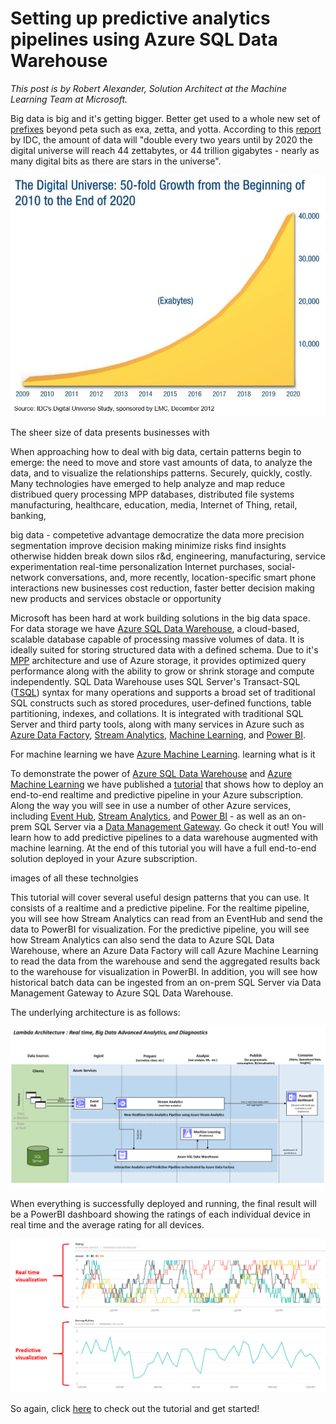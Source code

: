 <properties
	pageTitle="Setting up predictive analytics pipelines using Azure SQL Data Warehouse | Microsoft Azure"
	description="Setting up predictive analytics pipelines using Azure SQL Data Warehouse."
	keywords="adf, azure data factory"
	services="sql-data-warehouse,data-factory,event-hubs,machine-learning,service-bus,stream-analytics"
	documentationCenter=""
	authors="roalexan"
	manager="paulettm"
	editor=""/>

<tags
	ms.service="sql-data-warehouse"
	ms.workload="data-services"
	ms.tgt_pltfrm="na"
	ms.devlang="na"
	ms.topic="article"
	ms.date="04/04/2016"
	ms.author="roalexan" />

# Setting up predictive analytics pipelines using Azure SQL Data Warehouse

*This post is by Robert Alexander, Solution Architect at the Machine Learning Team at Microsoft.*

Big data is big and it's getting bigger. Better get used to a whole new set of <a href="https://en.wikipedia.org/wiki/Metric_prefix">prefixes</a> beyond peta such as exa, zetta, and yotta. According to this <a href="http://www.emc.com/collateral/analyst-reports/idc-the-digital-universe-in-2020.pdf">report</a> by IDC, the amount of data will "double every two years until by 2020 the digital universe will reach 44 zettabytes, or 44 trillion gigabytes - nearly as many digital bits as there are stars in the universe".

![idc-report-image](./media/idc-report.png)

The sheer size of data presents businesses with 

When approaching how to deal with big data, certain patterns begin to emerge: the need to move and store vast amounts of data, to analyze the data, and to visualize the relationships patterns. Securely, quickly, costly. Many technologies have emerged to help analyze and map reduce distribued query processing MPP databases, distributed file systems manufacturing, healthcare, education, media, Internet of Thing, retail, banking,

big data - competetive advantage democratize the data more precision segmentation improve decision making minimize risks find insights otherwise hidden break down silos r&d, engineering, manufacturing, service experimentation real-time personalization Internet purchases, social-network conversations, and, more recently, location-specific smart phone interactions new businesses cost reduction, faster better decision making new products and services obstacle or opportunity

Microsoft has been hard at work building solutions in the big data space. For data storage we have <a href="https://azure.microsoft.com/en-us/documentation/articles/sql-data-warehouse-overview-what-is"/>Azure SQL Data Warehouse</a>, a cloud-based, scalable database capable of processing massive volumes of data. It is ideally suited for storing structured data with a defined schema. Due to it's <a href="https://technet.microsoft.com/en-us/library/hh393582%28v=sql.110%29.aspx"/>MPP</a> architecture and use of Azure storage, it provides optimized query performance along with the ability to grow or shrink storage and compute independently. SQL Data Warehouse uses SQL Server's Transact-SQL (<a href="https://msdn.microsoft.com/en-us/library/mt243830.aspx"/>TSQL</a>) syntax for many operations and supports a broad set of traditional SQL constructs such as stored procedures, user-defined functions, table partitioning, indexes, and collations. It is integrated with traditional SQL Server and third party tools, along with many services in Azure such as <a href="https://azure.microsoft.com/en-us/services/data-factory/"/>Azure Data Factory</a>, <a href="https://azure.microsoft.com/en-us/services/stream-analytics/"/>Stream Analytics</a>, <a href="https://azure.microsoft.com/en-us/services/machine-learning/">Machine Learning</a>, and <a href="https://powerbi.microsoft.com/en-us/"/>Power BI</a>.

For machine learning we have <a href="https://azure.microsoft.com/en-us/services/machine-learning/">Azure Machine Learning</a>. learning what is it

To demonstrate the power of <a href="https://azure.microsoft.com/en-us/documentation/articles/sql-data-warehouse-overview-what-is"/>Azure SQL Data Warehouse</a> and <a href="https://azure.microsoft.com/en-us/services/machine-learning/">Azure Machine Learning</a> we have published a <a href="https://github.com/Azure/CAS-Gallery-Content/tree/master/Tutorials/SQL-Data-Warehouse"/>tutorial</a> that shows how to deploy an end-to-end realtime and predictive pipeline in your Azure subscription. Along the way you will see in use a number of other Azure services, including <a href="https://azure.microsoft.com/en-us/services/event-hubs/"/>Event Hub</a>, <a href="https://azure.microsoft.com/en-us/services/stream-analytics/"/>Stream Analytics</a>, and <a href="https://powerbi.microsoft.com/en-us/"/>Power BI</a> - as well as an on-prem SQL Server via a <a href="https://msdn.microsoft.com/en-us/library/dn879362.aspx"/>Data Management Gateway</a>. Go check it out! You will learn how to add predictive pipelines to a data warehouse augmented with machine learning. At the end of this tutorial you will have a full end-to-end solution deployed in your Azure subscription.

images of all these technolgies

This tutorial will cover several useful design patterns that you can use. It consists of a realtime and a predictive pipeline. For the realtime pipeline, you will see how Stream Analytics can read from an EventHub and send the data to PowerBI for visualization. For the predictive pipeline, you will see how Stream Analytics can also send the data to Azure SQL Data Warehouse, where an Azure Data Factory will call Azure Machine Learning to read the data from the warehouse and send the aggregated results back to the warehouse for visualization in PowerBI. In addition, you will see how historical batch data can be ingested from an on-prem SQL Server via Data Management Gateway to Azure SQL Data Warehouse.

The underlying architecture is as follows:

![architecture-usecase-image](./media/architecture-usecase.png)

When everything is successfully deployed and running, the final result will be a PowerBI dashboard showing the ratings of each individual device in real time and the average rating for all devices.

![dashboard-usecase-image](./media/dashboard-realtime-and-predictive.png)

So again, click <a href="https://github.com/Azure/CAS-Gallery-Content/tree/master/Tutorials/SQL-Data-Warehouse"/>here</a> to check out the tutorial and get started!
